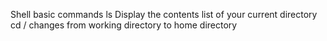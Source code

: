 Shell basic commands
ls Display the contents list of your current directory
cd /  changes from working directory to home directory
